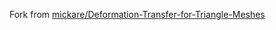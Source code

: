
Fork from [mickare/Deformation-Transfer-for-Triangle-Meshes](https://github.com/mickare/Deformation-Transfer-for-Triangle-Meshes)
